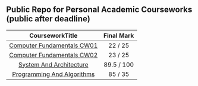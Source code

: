 ## Public Repo for Personal Academic Courseworks (public after deadline)
| CourseworkTitle | Final Mark |
| :------: | :------: |
| [Computer Fundamentals CW01](https://github.com/imaginebreake/Academic-Courseworks/tree/master/cf_cw1) | 22 / 25 |
| [Computer Fundamentals CW02](https://github.com/imaginebreake/Academic-Courseworks/tree/master/cf_cw2) | 23 / 25 |
| [System And Architecture](https://github.com/imaginebreake/Academic-Courseworks/tree/master/sys_arch_cw) | 89.5 / 100 |
| [Programming And Algorithms](https://github.com/imaginebreake/Academic-Courseworks/tree/master/pga_cw4) | 85 / 35 |
